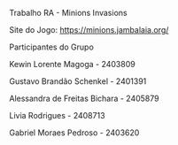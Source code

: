 Trabalho RA - Minions Invasions


Site do Jogo: https://minions.jambalaia.org/





Participantes do Grupo

Kewin Lorente Magoga - 2403809

Gustavo Brandão Schenkel - 2401391

Alessandra de Freitas Bichara - 2405879

Livia Rodrigues - 2408713

Gabriel Moraes Pedroso - 2403620
